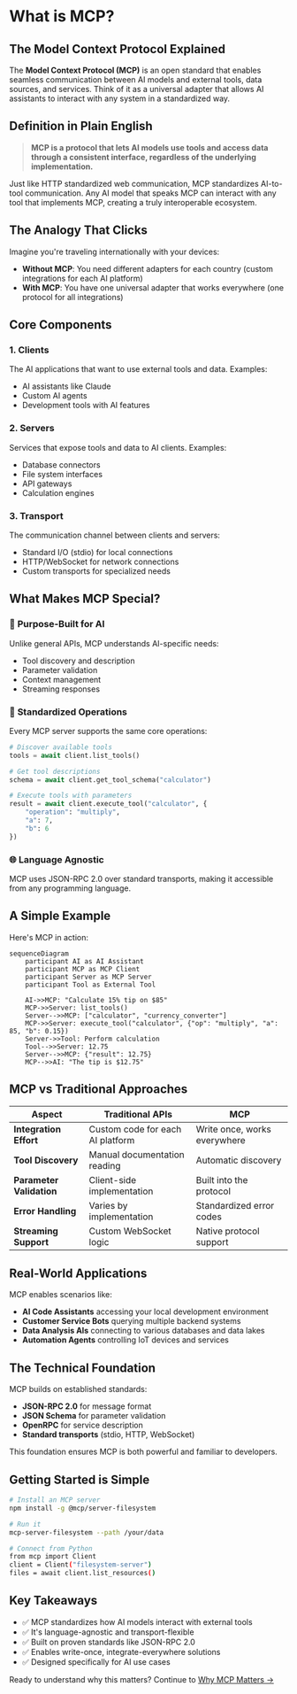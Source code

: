 # What is MCP?

## The Model Context Protocol Explained

The **Model Context Protocol (MCP)** is an open standard that enables seamless communication between AI models and external tools, data sources, and services. Think of it as a universal adapter that allows AI assistants to interact with any system in a standardized way.

## Definition in Plain English

> **MCP is a protocol that lets AI models use tools and access data through a consistent interface, regardless of the underlying implementation.**

Just like HTTP standardized web communication, MCP standardizes AI-to-tool communication. Any AI model that speaks MCP can interact with any tool that implements MCP, creating a truly interoperable ecosystem.

## The Analogy That Clicks

Imagine you're traveling internationally with your devices:

- **Without MCP**: You need different adapters for each country (custom integrations for each AI platform)
- **With MCP**: You have one universal adapter that works everywhere (one protocol for all integrations)

## Core Components

### 1. **Clients** 
The AI applications that want to use external tools and data. Examples:
- AI assistants like Claude
- Custom AI agents
- Development tools with AI features

### 2. **Servers**
Services that expose tools and data to AI clients. Examples:
- Database connectors
- File system interfaces
- API gateways
- Calculation engines

### 3. **Transport**
The communication channel between clients and servers:
- Standard I/O (stdio) for local connections
- HTTP/WebSocket for network connections
- Custom transports for specialized needs

## What Makes MCP Special?

### 🎯 **Purpose-Built for AI**
Unlike general APIs, MCP understands AI-specific needs:
- Tool discovery and description
- Parameter validation
- Context management
- Streaming responses

### 🔧 **Standardized Operations**
Every MCP server supports the same core operations:
```python
# Discover available tools
tools = await client.list_tools()

# Get tool descriptions
schema = await client.get_tool_schema("calculator")

# Execute tools with parameters
result = await client.execute_tool("calculator", {
    "operation": "multiply",
    "a": 7,
    "b": 6
})
```

### 🌐 **Language Agnostic**
MCP uses JSON-RPC 2.0 over standard transports, making it accessible from any programming language.

## A Simple Example

Here's MCP in action:

```mermaid
sequenceDiagram
    participant AI as AI Assistant
    participant MCP as MCP Client
    participant Server as MCP Server
    participant Tool as External Tool
    
    AI->>MCP: "Calculate 15% tip on $85"
    MCP->>Server: list_tools()
    Server-->>MCP: ["calculator", "currency_converter"]
    MCP->>Server: execute_tool("calculator", {"op": "multiply", "a": 85, "b": 0.15})
    Server->>Tool: Perform calculation
    Tool-->>Server: 12.75
    Server-->>MCP: {"result": 12.75}
    MCP-->>AI: "The tip is $12.75"
```

## MCP vs Traditional Approaches

| Aspect | Traditional APIs | MCP |
|--------|-----------------|-----|
| **Integration Effort** | Custom code for each AI platform | Write once, works everywhere |
| **Tool Discovery** | Manual documentation reading | Automatic discovery |
| **Parameter Validation** | Client-side implementation | Built into the protocol |
| **Error Handling** | Varies by implementation | Standardized error codes |
| **Streaming Support** | Custom WebSocket logic | Native protocol support |

## Real-World Applications

MCP enables scenarios like:

- **AI Code Assistants** accessing your local development environment
- **Customer Service Bots** querying multiple backend systems
- **Data Analysis AIs** connecting to various databases and data lakes
- **Automation Agents** controlling IoT devices and services

## The Technical Foundation

MCP builds on established standards:

- **JSON-RPC 2.0** for message format
- **JSON Schema** for parameter validation  
- **OpenRPC** for service description
- **Standard transports** (stdio, HTTP, WebSocket)

This foundation ensures MCP is both powerful and familiar to developers.

## Getting Started is Simple

```bash
# Install an MCP server
npm install -g @mcp/server-filesystem

# Run it
mcp-server-filesystem --path /your/data

# Connect from Python
from mcp import Client
client = Client("filesystem-server")
files = await client.list_resources()
```

## Key Takeaways

- ✅ MCP standardizes how AI models interact with external tools
- ✅ It's language-agnostic and transport-flexible
- ✅ Built on proven standards like JSON-RPC 2.0
- ✅ Enables write-once, integrate-everywhere solutions
- ✅ Designed specifically for AI use cases

Ready to understand why this matters? Continue to [Why MCP Matters →](/concepts/why-it-matters/)

<script type="application/ld+json">
{
  "@context": "https://schema.org",
  "@type": "TechArticle",
  "headline": "What is MCP? - Model Context Protocol Explained",
  "description": "Learn what the Model Context Protocol (MCP) is and how it standardizes AI-to-tool communication",
  "author": {
    "@type": "Organization",
    "name": "How MCP Works"
  },
  "datePublished": "2024-01-01",
  "dateModified": "2024-01-01"
}
</script>